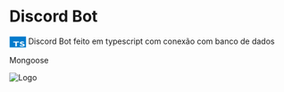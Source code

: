 <h1>
 Discord Bot
</h1>

<div>

  <img align="center" alt="GR-Ts" height="20" width="30" src="https://raw.githubusercontent.com/devicons/devicon/master/icons/typescript/typescript-plain.svg">

<span>
        Discord Bot feito em typescript com conexão com banco de dados <p style="text-color: red">Mongoose</p>
</span>

</div>

<div>
  <img src="https://lh3.googleusercontent.com/ogw/ADea4I46KaLWKigwYYu3xGhYx5KVm0-Ezi7Q-fgplAKy0w=s32-c-mo" alt="Logo" style="text-align: center; justify-content: center;">
</div>
